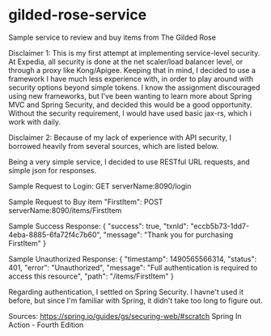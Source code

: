 # gilded-rose-service
Sample service to review and buy items from The Gilded Rose

Disclaimer 1: This is my first attempt at implementing service-level security. At Expedia, all security is done at the net scaler/load balancer level, or through a proxy like Kong/Apigee. Keeping that in mind, I decided to use a framework I have much less experience with, in order to play around with security options beyond simple tokens. I know the assignment discouraged using new frameworks, but I've been wanting to learn more about Spring MVC and Spring Security, and decided this would be a good opportunity. Without the security requirement, I would have used basic jax-rs, which i work with daily.

Disclaimer 2: Because of my lack of experience with API security, I borrowed heavily from several sources, which are listed below.

Being a very simple service, I decided to use RESTful URL requests, and simple json for responses.

Sample Request to Login:
GET serverName:8090/login

Sample Request to Buy item "FirstItem":
POST serverName:8090/items/FirstItem

Sample Success Response:
{
  "success": true,
  "txnId": "eccb5b73-1dd7-4eba-8885-6fa72f4c7b60",
  "message": "Thank you for purchasing FirstItem"
}

Sample Unauthorized Response:
{
  "timestamp": 1490565566314,
  "status": 401,
  "error": "Unauthorized",
  "message": "Full authentication is required to access this resource",
  "path": "/items/FirstItem"
}

Regarding authentication, I settled on Spring Security. I havne't used it before, but since I'm familiar with Spring, it didn't take too long to figure out. 

Sources:
https://spring.io/guides/gs/securing-web/#scratch
Spring In Action - Fourth Edition